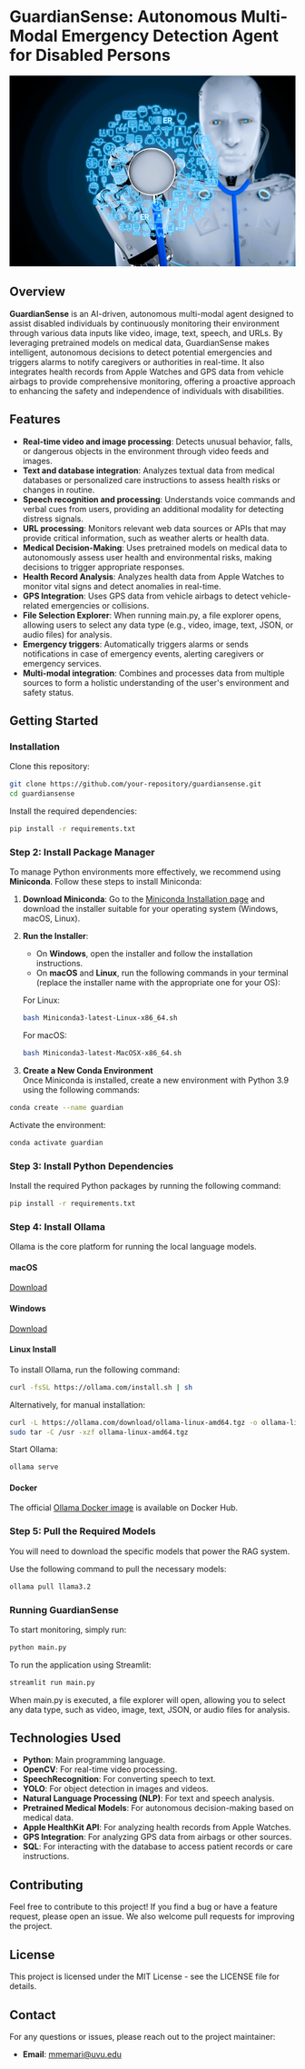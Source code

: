 
# **GuardianSense: Autonomous Multi-Modal Emergency Detection Agent for Disabled Persons**
![GuardianSense AI](./AI_doctor.png)

## Overview  
**GuardianSense** is an AI-driven, autonomous multi-modal agent designed to assist disabled individuals by continuously monitoring their environment through various data inputs like video, image, text, speech, and URLs. By leveraging pretrained models on medical data, GuardianSense makes intelligent, autonomous decisions to detect potential emergencies and triggers alarms to notify caregivers or authorities in real-time. It also integrates health records from Apple Watches and GPS data from vehicle airbags to provide comprehensive monitoring, offering a proactive approach to enhancing the safety and independence of individuals with disabilities.

## Features  
- **Real-time video and image processing**: Detects unusual behavior, falls, or dangerous objects in the environment through video feeds and images.
- **Text and database integration**: Analyzes textual data from medical databases or personalized care instructions to assess health risks or changes in routine.
- **Speech recognition and processing**: Understands voice commands and verbal cues from users, providing an additional modality for detecting distress signals.
- **URL processing**: Monitors relevant web data sources or APIs that may provide critical information, such as weather alerts or health data.
- **Medical Decision-Making**: Uses pretrained models on medical data to autonomously assess user health and environmental risks, making decisions to trigger appropriate responses.
- **Health Record Analysis**: Analyzes health data from Apple Watches to monitor vital signs and detect anomalies in real-time.
- **GPS Integration**: Uses GPS data from vehicle airbags to detect vehicle-related emergencies or collisions.
- **File Selection Explorer**: When running main.py, a file explorer opens, allowing users to select any data type (e.g., video, image, text, JSON, or audio files) for analysis.
- **Emergency triggers**: Automatically triggers alarms or sends notifications in case of emergency events, alerting caregivers or emergency services.
- **Multi-modal integration**: Combines and processes data from multiple sources to form a holistic understanding of the user's environment and safety status.

## Getting Started  

### Installation
Clone this repository:
```bash
git clone https://github.com/your-repository/guardiansense.git
cd guardiansense
```

Install the required dependencies:
```bash
pip install -r requirements.txt
```

### Step 2: Install Package Manager
To manage Python environments more effectively, we recommend using **Miniconda**. Follow these steps to install Miniconda:

1. **Download Miniconda**: Go to the [Miniconda Installation page](https://docs.conda.io/en/latest/miniconda.html) and download the installer suitable for your operating system (Windows, macOS, Linux).

2. **Run the Installer**:
   - On **Windows**, open the installer and follow the installation instructions.
   - On **macOS** and **Linux**, run the following commands in your terminal (replace the installer name with the appropriate one for your OS):

   For Linux:
   ```bash
   bash Miniconda3-latest-Linux-x86_64.sh
   ```

   For macOS:
   ```bash
   bash Miniconda3-latest-MacOSX-x86_64.sh
   ```

3. **Create a New Conda Environment**  
Once Miniconda is installed, create a new environment with Python 3.9 using the following commands:
```bash
conda create --name guardian
```

Activate the environment:
```bash
conda activate guardian
```

### Step 3: Install Python Dependencies
Install the required Python packages by running the following command:
```bash
pip install -r requirements.txt
```

### Step 4: Install Ollama  
Ollama is the core platform for running the local language models.

#### macOS
[Download](https://ollama.com/download/Ollama-darwin.zip)

#### Windows
[Download](https://ollama.com/download/OllamaSetup.exe)

#### Linux Install
To install Ollama, run the following command:
```bash
curl -fsSL https://ollama.com/install.sh | sh
```

Alternatively, for manual installation:
```bash
curl -L https://ollama.com/download/ollama-linux-amd64.tgz -o ollama-linux-amd64.tgz
sudo tar -C /usr -xzf ollama-linux-amd64.tgz
```

Start Ollama:
```bash
ollama serve
```

#### Docker  
The official [Ollama Docker image](https://hub.docker.com/r/ollama/ollama) is available on Docker Hub.

### Step 5: Pull the Required Models
You will need to download the specific models that power the RAG system.

Use the following command to pull the necessary models:
```bash
ollama pull llama3.2
```

### Running GuardianSense
To start monitoring, simply run:
```bash
python main.py
```

To run the application using Streamlit:
```bash
streamlit run main.py
```

When main.py is executed, a file explorer will open, allowing you to select any data type, such as video, image, text, JSON, or audio files for analysis.


## Technologies Used
- **Python**: Main programming language.
- **OpenCV**: For real-time video processing.
- **SpeechRecognition**: For converting speech to text.
- **YOLO**: For object detection in images and videos.
- **Natural Language Processing (NLP)**: For text and speech analysis.
- **Pretrained Medical Models**: For autonomous decision-making based on medical data.
- **Apple HealthKit API**: For analyzing health records from Apple Watches.
- **GPS Integration**: For analyzing GPS data from airbags or other sources.
- **SQL**: For interacting with the database to access patient records or care instructions.

## Contributing  
Feel free to contribute to this project! If you find a bug or have a feature request, please open an issue. We also welcome pull requests for improving the project.

## License  
This project is licensed under the MIT License - see the LICENSE file for details.

## Contact  
For any questions or issues, please reach out to the project maintainer:  
- **Email**: mmemari@uvu.edu
